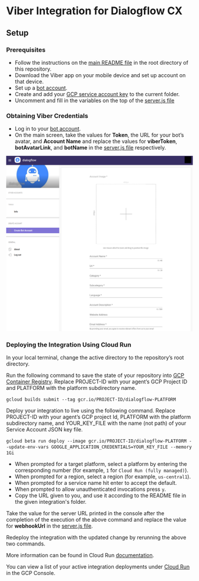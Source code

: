 # Viber Integration for Dialogflow CX

## Setup

### Prerequisites

- Follow the instructions on the [main README file](https://github.com/GoogleCloudPlatform/dialogflow-integrations#readme) in the root directory of this repository.
- Download the Viber app on your mobile device and set up account on that device.
- Set up a [bot account](https://partners.viber.com).
- Create and add your [GCP service account key](https://cloud.google.com/iam/docs/creating-managing-service-account-keys) to the current folder.
- Uncomment and fill in the variables on the top of the [server.js file](https://github.com/GoogleCloudPlatform/dialogflow-integrations/blob/beff4b43b8a7545ea6187735480b91e7f57000ee/cx/viber/server.js#L15) 

### Obtaining Viber Credentials

- Log in to your [bot account](https://partners.viber.com). 
- On the main
screen, take the values for __Token__, the URL for your bot’s avatar, and __Account Name__ and replace the values for __viberToken__, __botAvatarLink__, and __botName__ in the [server.js file](https://github.com/GoogleCloudPlatform/dialogflow-integrations/blob/beff4b43b8a7545ea6187735480b91e7f57000ee/cx/viber/server.js#L18-L20) respectively. 

![alt text](images/viber-obtain-viber-credentials.png)

### Deploying the Integration Using Cloud Run

In your local terminal, change the active directory to the repository’s root directory.

Run the following command to save the state of your repository into [GCP Container Registry](https://console.cloud.google.com/gcr/). Replace PROJECT-ID with your agent’s GCP Project ID and PLATFORM with the platform subdirectory name.

```shell
gcloud builds submit --tag gcr.io/PROJECT-ID/dialogflow-PLATFORM
```

Deploy your integration to live using the following command. Replace PROJECT-ID with your agent’s GCP project Id, PLATFORM with the platform subdirectory name, and YOUR_KEY_FILE with the name (not path) of your Service Account JSON key file.

```shell
gcloud beta run deploy --image gcr.io/PROJECT-ID/dialogflow-PLATFORM --update-env-vars GOOGLE_APPLICATION_CREDENTIALS=YOUR_KEY_FILE --memory 1Gi
```

- When prompted for a target platform, select a platform by entering the corresponding number (for example, ``1`` for ``Cloud Run (fully managed)``).
 - When prompted for a region, select a region (for example, ``us-central1``).
 - When prompted for a service name hit enter to accept the default.
 - When prompted to allow unauthenticated invocations press ``y``.
 - Copy the URL given to you, and use it according to the README file in the
 given integration's folder.

Take the value for the server URL printed in the console after the completion of the execution of the above command and replace the value for __webhookUrl__ in the [server.js file](https://github.com/GoogleCloudPlatform/dialogflow-integrations/blob/beff4b43b8a7545ea6187735480b91e7f57000ee/cx/viber/server.js#L16). 

Redeploy the integration with the updated change by rerunning the above two commands. 

More information can be found in Cloud Run
[documentation](https://cloud.google.com/run/docs/deploying).

You can view a list of your active integration deployments under [Cloud Run](https://console.cloud.google.com/run) in the GCP Console.
